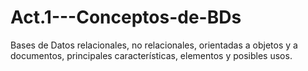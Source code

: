 # Act.1---Conceptos-de-BDs
Bases de Datos relacionales, no relacionales, orientadas a objetos y a documentos, principales características, elementos y posibles usos.
